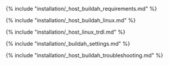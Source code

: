 {% include "installation/_host_buildah_requirements.md" %}

{% include "installation/_host_buildah_linux.md" %}

{% include "installation/_host_linux_trdl.md" %}

{% include "installation/_buildah_settings.md" %}

{% include "installation/_host_buildah_troubleshooting.md" %}